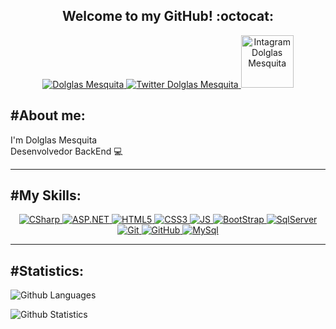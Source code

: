 <h2 align="center" color="grey" size="14px">Welcome to my GitHub! :octocat:</h2>

<p align="center">
    <a href="https://www.linkedin.com/in/dolglas-mesquita/">
        <img 
            alt="Dolglas Mesquita" 
            src="https://img.shields.io/badge/-Dolglas%20Mesquita-%230077b5?style=flat-square&logo=linkedin">
    </a>
    <a href="https://twitter.com/DolglasMesquita">
        <img 
            alt="Twitter Dolglas Mesquita" 
            src="https://img.shields.io/twitter/follow/dolglasmesquita?label=Seguir&style=social">
    </a>
    <a href="https://www.instagram.com/dolglasmesquita/">
        <img
            width="84"
            alt="Intagram Dolglas Mesquita" 
            src="https://img.shields.io/badge/Instagram-E4405F?style=for-the-badge&logo=instagram&logoColor=white">
    </a>
</p>

<h2 align='left'> #About me:</h2>
<p align='left' color="grey" font-size="20px">I'm Dolglas Mesquita <br/> Desenvolvedor BackEnd 💻 </p>
<p>

---

<p>
    <h2 align="left"> #My Skills: </h2>
</p>
<p align="center">
    <a href="https://docs.microsoft.com/pt-br/dotnet/csharp/">
    <img alt="CSharp" src="https://img.shields.io/badge/CSharp-4F0599?style=for-the-badge&logo=c-sharp&logoColor=white"/>
    </a>
    <a href="https://dotnet.microsoft.com/apps/aspnet">
    <img alt="ASP.NET" src="https://img.shields.io/badge/ASP.NET-0082c9?style=for-the-badge&logo=.net&logoColor=white"/>
    </a>
    <a href="https://developer.mozilla.org/en-US/docs/Web/HTML">
    <img alt="HTML5" src="https://img.shields.io/badge/HTML5-E34F26?style=for-the-badge&logo=html5&logoColor=white"/>
    </a>
    <a href="https://developer.mozilla.org/en-US/docs/Web/CSS">
    <img alt="CSS3" src="https://img.shields.io/badge/CSS3-1572B6?style=for-the-badge&logo=css3&logoColor=white"/>
    </a>
    <a href="https://www.javascript.com/">
    <img alt="JS" src="https://img.shields.io/badge/JavaScript-F7DF1E?style=for-the-badge&logo=javascript&logoColor=black"/>
    </a>
    <!-- <a href="https://www.typescriptlang.org/">
    <img alt="TypeScript" src="https://img.shields.io/badge/TypeScript-3178C6?style=for-the-badge&logo=typescript&logoColor=white"/>
    </a> -->
    <a href="https://getbootstrap.com/">
    <img alt="BootStrap" src="https://img.shields.io/badge/Bootstrap-563D7C?style=for-the-badge&logo=bootstrap&logoColor=white"/>
    </a>
    <a href="https://www.microsoft.com/pt-br/sql-server/sql-server-2019">
    <img alt="SqlServer" src="https://img.shields.io/badge/SQLServer-00000F?style=for-the-badge&logo=microsoft-sql-server&logoColor=white"/>
    </a>
    <a href="https://git-scm.com/">
    <img alt="Git" src="https://img.shields.io/badge/Git-E95420?style=for-the-badge&logo=git&logoColor=white"/>
    </a>
    <a href="https://github.com/">
    <img alt="GitHub" src="https://img.shields.io/badge/GitHub-100000?style=for-the-badge&logo=github&logoColor=white"/>
    </a>
    <a href="https://dev.mysql.com/">
    <img alt="MySql" src="https://img.shields.io/badge/MySQL-00000F?style=for-the-badge&logo=mysql&logoColor=white"/>
    </a>
</p>

---

<h2 align="left"> #Statistics: </h2>


![Github Languages](https://github-readme-stats.vercel.app/api/top-langs/?username=dolglasmesquita&layout=compact&count_private=true)

![Github Statistics](https://github-readme-stats.vercel.app/api/?username=dolglasmesquita&count_private=true&show_icons=true)

